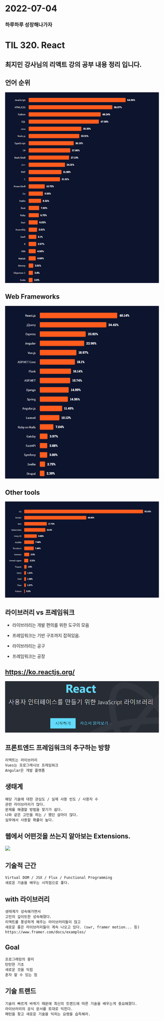 # 2022-07-04
### 하루하루 성장해나가자  

# TIL 320. React
## 최지민 강사님의 리액트 강의 공부 내용 정리 입니다.



## 언어 순위  
![](images/[320_01]_language.png)


## Web Frameworks  
![](images/[320_02]_webFrameWorks.png)


## Other tools  
![](images/[320_03]_others.png)



## 라이브러리 vs 프레임워크

* 라이브러리는 개발 편의를 위한 도구의 모음
* 프레임워크는 기반 구조까지 잡혀있음.

* 라이브러리는 공구
* 프레임워크는 공장


## https://ko.reactjs.org/
![](images/[320_04]_react.png)

## 프론트엔드 프레임워크의 추구하는 방향
    리엑트는 라이브러리
    Vues는 프로그래시브 프레임워크
    Angular은 개발 플랫폼 


## 생태계
    해당 기술에 대한 관심도 / 실제 사용 빈도 / 사용자 수  
    관련 라이브러리가 많다.
    문제를 해결할 방법을 찾기가 쉽다.
    나와 같은 고민을 하는 / 했던 살마이 많다.
    실무에서 사용할 확률이 높다.

## 웹에서 어떤것을 쓰는지 알아보는 Extensions.
![](images/%5B320_05%5D_wappalyzer.png.png)



## 기술적 근간
    Virtual DOM / JSX / Flux / Functional Programming
    새로운 기술을 배우는 시작점으로 좋다.


## with 라이브러리
    생태계가 성숙해가면서
    고민의 깊이또한 성숙해졌다.
    리액트를 풍성하게 해주는 라이브러리들이 많고
    새로운 좋은 라이브러리들이 계속 나오고 있다. (swr, framer motion... 등)
    https://www.framer.com/docs/examples/


## Goal
    프로그래밍의 흥미  
    탄탄한 기초  
    새로운 것을 익힘  
    혼자 할 수 있는 힘  

## 기술 트랜드
    기술이 빠르게 바뀌기 때문에 최신의 트랜드에 따른 기술을 배우는게 중요해졌다.
    라이브러리의 공식 문서를 토대로 익힌다.
    패턴을 찾고 새로운 기술을 익히는 요령을 습득해라.

